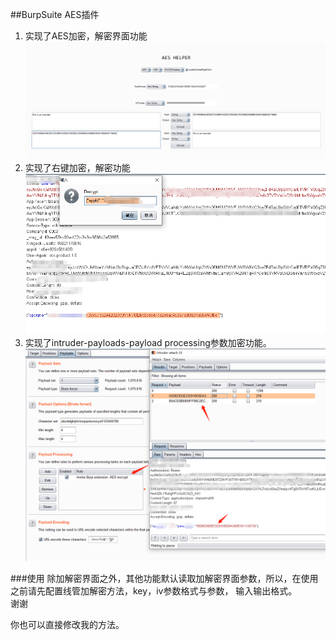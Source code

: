 ##BurpSuite AES插件
1. 实现了AES加密，解密界面功能</br>
![AES加解密界面](./img/1.png)
2. 实现了右键加密，解密功能</br>
![AES加解密界面](./img/2.png)
3. 实现了intruder-payloads-payload processing参数加密功能。</br>
![AES加解密界面](./img/3.png)

###使用
除加解密界面之外，其他功能默认读取加解密界面参数，所以，在使用之前请先配置线管加解密方法，key，iv参数格式与参数，
输入输出格式。</br>
谢谢</br>

你也可以直接修改我的方法。
